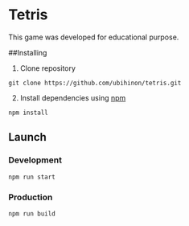 # Tetris 
<p>This game was developed for educational purpose.</p>

##Installing
1. Clone repository
```
git clone https://github.com/ubihinon/tetris.git
```
2. Install dependencies using <a href="https://www.npmjs.com/">npm</a>
```
npm install
```
## Launch

### Development
```
npm run start
```
### Production
```
npm run build
```
